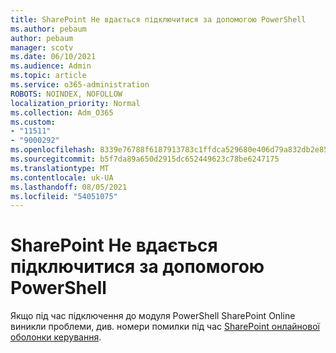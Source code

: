 ```yaml
---
title: SharePoint Не вдається підключитися за допомогою PowerShell
ms.author: pebaum
author: pebaum
manager: scotv
ms.date: 06/10/2021
ms.audience: Admin
ms.topic: article
ms.service: o365-administration
ROBOTS: NOINDEX, NOFOLLOW
localization_priority: Normal
ms.collection: Adm_O365
ms.custom:
- "11511"
- "9000292"
ms.openlocfilehash: 8339e76788f6187913783c1ffdca529680e406d79a832db2e85daf73461f56df
ms.sourcegitcommit: b5f7da89a650d2915dc652449623c78be6247175
ms.translationtype: MT
ms.contentlocale: uk-UA
ms.lasthandoff: 08/05/2021
ms.locfileid: "54051075"
---
```

# <a name="sharepoint-powershell-unable-to-connect"></a>SharePoint Не вдається підключитися за допомогою PowerShell

Якщо під час підключення до модуля PowerShell SharePoint Online виникли проблеми, див. номери помилки під час [SharePoint онлайнової оболонки керування](/sharepoint/troubleshoot/administration/errors-connecting-to-management-shell).